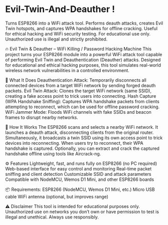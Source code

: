 # Evil-Twin-And-Deauther !
Turns ESP8266 into a WiFi attack tool. Performs deauth attacks, creates Evil Twin hotspots, and captures WPA handshakes for offline cracking. Useful for ethical hacking and WiFi security testing. For educational use only. Unauthorized use is illegal and strictly prohibited.

🔥 Evil Twin & Deauther – WiFi Killing / Password Hacking Machine
This project turns your ESP8266 module into a powerful WiFi attack tool capable of performing Evil Twin and Deauthentication (Deauther) attacks. Designed for educational and ethical hacking purposes, this tool simulates real-world wireless network vulnerabilities in a controlled environment.

🚀 What It Does
Deauthentication Attack: Temporarily disconnects all connected devices from a target WiFi network by sending forged deauth packets.
Evil Twin Attack: Clones the target WiFi network (same SSID), creating a fake access point to trick users into connecting.
Hash Capture (WPA Handshake Sniffing): Captures WPA handshake packets from clients attempting to reconnect, which can be used for offline password cracking.
WiFi Jammer Mode: Floods WiFi channels with fake SSIDs and beacon frames to disrupt nearby networks.

🧠 How It Works
The ESP8266 scans and selects a nearby WiFi network.
It launches a deauth attack, disconnecting clients from the original router.
Simultaneously, it broadcasts a twin SSID using its own access point to trick devices into reconnecting.
When users try to reconnect, their WPA handshake is captured.
Optionally, you can extract and crack the captured handshake offline using tools like Aircrack-ng.

⚙️ Features
Lightweight, fast, and runs fully on ESP8266 (no PC required)
Web-based interface for easy control and monitoring
Real-time packet sniffing and client detection
Customizable SSID and attack parameters
Compatible with NodeMCU, Wemos D1 Mini, and other ESP8266 boards

📦 Requirements:
ESP8266 (NodeMCU, Wemos D1 Mini, etc.)
Micro USB cable
WiFi antenna (optional, but improves range)

⚠️ Disclaimer
This tool is intended for educational purposes only. Unauthorized use on networks you don’t own or have permission to test is illegal and unethical. Always use responsibly.
